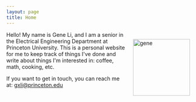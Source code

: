 ```yaml
---
layout: page
title: Home
---
```


<img style="float:right;margin:20px;" src="{{site.url}}/images/picme.jpg" width="150" alt="gene">

Hello! My name is Gene Li, and I am a senior in the Electrical Engineering Department at Princeton University. This is a personal website for me to keep track of things I've done and write about things I'm interested in: coffee, math, cooking, etc.

If you want to get in touch, you can reach me at:
[gxli@princeton.edu](mailto:gxli@princeton.edu)


